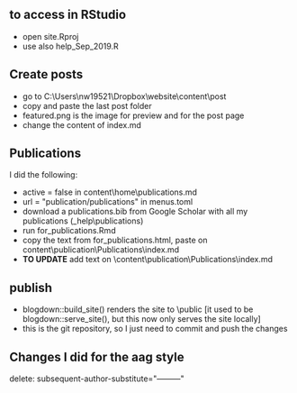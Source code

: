 ## to access in RStudio
- open site.Rproj
- use also help_Sep_2019.R

## Create posts
- go to C:\Users\nw19521\Dropbox\website\content\post
- copy and paste the last post folder
- featured.png is the image for preview and for the post page
- change the content of index.md

## Publications
I did the following:
- active = false in content\home\publications.md
- url = "publication/publications" in menus.toml
- download a publications.bib from Google Scholar with all my publications (\_help\publications)
- run for_publications.Rmd
- copy the text from for_publications.html, paste on content\publication\Publications\index.md
- **TO UPDATE** add text on \content\publication\Publications\index.md

## publish
- blogdown::build_site() renders the site to \public
[it used to be blogdown::serve_site(), but this now only serves the site locally]
- this is the git repository, so I just need to commit and push the changes  

## Changes I did for the aag style
delete: subsequent-author-substitute="&#8212;&#8212;&#8212;"

<bibliography et-al-min="99" et-al-use-first="98">
  <sort>
    <key macro="year-date" sort="descending"/>
    <key macro="author"/>
    <key variable="title"/>
  </sort>
